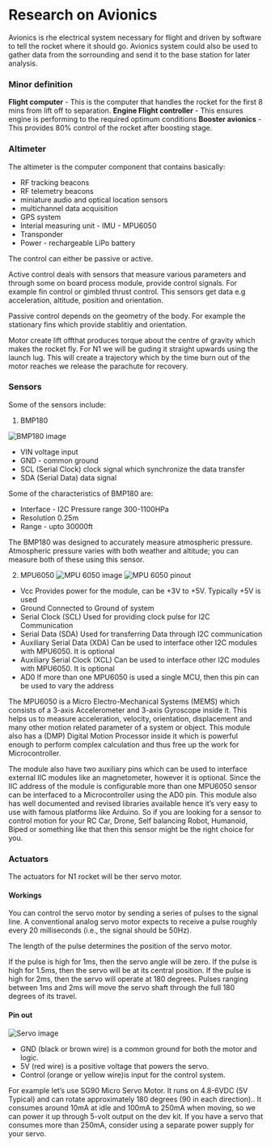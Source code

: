 # Research on Avionics

Avionics is rhe electrical system necessary for flight and driven by software to tell the rocket where it should go.
Avionics system could also be used to gather data from the sorrounding and send it to the base station for later analysis.

### Minor definition
**Flight computer** - This is the computer that handles the rocket for the first 8 mins from lift off to separation.
**Engine Flight controller** - This ensures engine is performing to the required optimum conditions
**Booster avionics** - This provides 80% control of the rocket after boosting stage.

### Altimeter
The altimeter is the computer component that contains basically:
- RF tracking beacons
- RF telemetry beacons
- miniature audio and optical location sensors
- multichannel data acquisition
- GPS system
- Interial measuring unit - IMU - MPU6050
- Transponder
- Power - rechargeable LiPo battery

The control can either be passive or active.

Active control deals with sensors that measure various parameters and through some on board process module, provide control signals. For example fin control or gimbled thrust control. This sensors get data e.g acceleration, altitude, position and orientation.

Passive control depends on the geometry of the body. For example the stationary fins which provide stablitiy and orientation.

Motor create lift offthat produces torque about the centre of gravity which makes the rocket fly. For N1 we will be guding it straight upwards using the launch lug. This will create a trajectory which by the time burn out of the motor reaches we release the parachute for recovery.

### Sensors
Some of the sensors include:
1. BMP180

![BMP180 image](https://cdn-shop.adafruit.com/1200x900/1603-03.jpg)

- VIN voltage input
- GND - common ground
- SCL (Serial Clock) clock signal which synchronize the data transfer
- SDA (Serial Data) data signal

Some of the characteristics of BMP180 are:
- Interface - I2C Pressure range 300-1100HPa
- Resolution 0.25m
- Range - upto 30000ft

The BMP180 was designed to accurately measure atmospheric pressure. Atmospheric pressure varies with both weather and altitude; you can measure both of these using this sensor. 

2. MPU6050
![MPU 6050 image](https://components101.com/admin/sites/default/files/components/MPU6050-Module.jpg)
![MPU 6050 pinout](https://components101.com/admin/sites/default/files/component_pin/MPU6050-Pinout.png)

	
- Vcc Provides power for the module, can be +3V to +5V. Typically +5V is used
- Ground Connected to Ground of system
- Serial Clock (SCL) Used for providing clock pulse for I2C Communication
- Serial Data (SDA) Used for transferring Data through I2C communication
- Auxiliary Serial Data (XDA) Can be used to interface other I2C modules with MPU6050. It is optional
- Auxiliary Serial Clock (XCL) Can be used to interface other I2C modules with MPU6050. It is optional
- AD0 If more than one MPU6050 is used a single MCU, then this pin can be used to vary the address

The MPU6050 is a Micro Electro-Mechanical Systems (MEMS) which consists of a 3-axis Accelerometer and 3-axis Gyroscope inside it. This helps us to measure acceleration, velocity, orientation, displacement and many other motion related parameter of a system or object. This module also has a (DMP) Digital Motion Processor inside it which is powerful enough to perform complex calculation and thus free up the work for Microcontroller.

The module also have two auxiliary pins which can be used to interface external IIC modules like an magnetometer, however it is optional. Since the IIC address of the module is configurable more than one MPU6050 sensor can be interfaced to a Microcontroller using the AD0 pin. This module also has well documented and revised libraries available hence it’s very easy to use with famous platforms like Arduino. So if you are looking for a sensor to control motion for your RC Car, Drone, Self balancing Robot, Humanoid, Biped or something like that then this sensor might be the right choice for you.


### Actuators
The actuators for N1 rocket will be ther servo motor.

#### Workings
You can control the servo motor by sending a series of pulses to the signal line. A conventional analog servo motor expects to receive a pulse roughly every 20 milliseconds (i.e., the signal should be 50Hz).

The length of the pulse determines the position of the servo motor.

If the pulse is high for 1ms, then the servo angle will be zero. If the pulse is high for 1.5ms, then the servo will be at its central position. If the pulse is high for 2ms, then the servo will operate at 180 degrees. Pulses ranging between 1ms and 2ms will move the servo shaft through the full 180 degrees of its travel.

#### Pin out
![Servo image](https://i.imgur.com/4LFDthm.png)

- GND (black or brown wire) is a common ground for both the motor and logic.
- 5V (red wire) is a positive voltage that powers the servo.
- Control (orange or yellow wire)is input for the control system.

For example let’s use SG90 Micro Servo Motor. It runs on 4.8-6VDC (5V Typical) and can rotate approximately 180 degrees (90 in each direction)..
It consumes around 10mA at idle and 100mA to 250mA when moving, so we can power it up through 5-volt output on the dev kit.
If you have a servo that consumes more than 250mA, consider using a separate power supply for your servo.